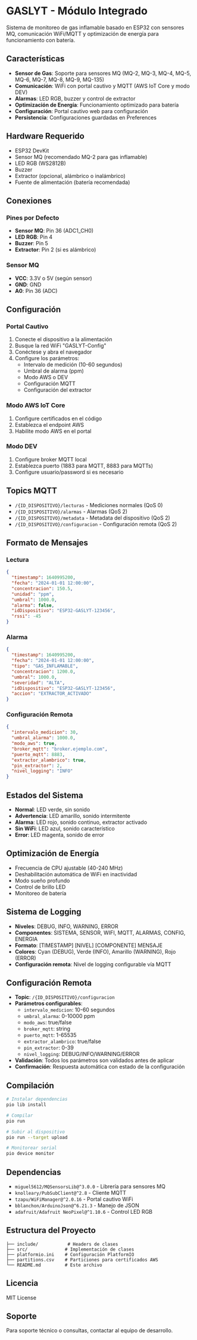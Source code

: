 # GASLYT - Módulo Integrado

Sistema de monitoreo de gas inflamable basado en ESP32 con sensores MQ, comunicación WiFi/MQTT y optimización de energía para funcionamiento con batería.

## Características

- **Sensor de Gas**: Soporte para sensores MQ (MQ-2, MQ-3, MQ-4, MQ-5, MQ-6, MQ-7, MQ-8, MQ-9, MQ-135)
- **Comunicación**: WiFi con portal cautivo y MQTT (AWS IoT Core y modo DEV)
- **Alarmas**: LED RGB, buzzer y control de extractor
- **Optimización de Energía**: Funcionamiento optimizado para batería
- **Configuración**: Portal cautivo web para configuración
- **Persistencia**: Configuraciones guardadas en Preferences

## Hardware Requerido

- ESP32 DevKit
- Sensor MQ (recomendado MQ-2 para gas inflamable)
- LED RGB (WS2812B)
- Buzzer
- Extractor (opcional, alámbrico o inalámbrico)
- Fuente de alimentación (batería recomendada)

## Conexiones

### Pines por Defecto
- **Sensor MQ**: Pin 36 (ADC1_CH0)
- **LED RGB**: Pin 4
- **Buzzer**: Pin 5
- **Extractor**: Pin 2 (si es alámbrico)

### Sensor MQ
- **VCC**: 3.3V o 5V (según sensor)
- **GND**: GND
- **A0**: Pin 36 (ADC)

## Configuración

### Portal Cautivo
1. Conecte el dispositivo a la alimentación
2. Busque la red WiFi "GASLYT-Config"
3. Conéctese y abra el navegador
4. Configure los parámetros:
   - Intervalo de medición (10-60 segundos)
   - Umbral de alarma (ppm)
   - Modo AWS o DEV
   - Configuración MQTT
   - Configuración del extractor

### Modo AWS IoT Core
1. Configure certificados en el código
2. Establezca el endpoint AWS
3. Habilite modo AWS en el portal

### Modo DEV
1. Configure broker MQTT local
2. Establezca puerto (1883 para MQTT, 8883 para MQTTs)
3. Configure usuario/password si es necesario

## Topics MQTT

- `/{ID_DISPOSITIVO}/lecturas` - Mediciones normales (QoS 0)
- `/{ID_DISPOSITIVO}/alarmas` - Alarmas (QoS 2)
- `/{ID_DISPOSITIVO}/metadata` - Metadata del dispositivo (QoS 2)
- `/{ID_DISPOSITIVO}/configuracion` - Configuración remota (QoS 2)

## Formato de Mensajes

### Lectura
```json
{
  "timestamp": 1640995200,
  "fecha": "2024-01-01 12:00:00",
  "concentracion": 150.5,
  "unidad": "ppm",
  "umbral": 1000.0,
  "alarma": false,
  "idDispositivo": "ESP32-GASLYT-123456",
  "rssi": -45
}
```

### Alarma
```json
{
  "timestamp": 1640995200,
  "fecha": "2024-01-01 12:00:00",
  "tipo": "GAS_INFLAMABLE",
  "concentracion": 1200.0,
  "umbral": 1000.0,
  "severidad": "ALTA",
  "idDispositivo": "ESP32-GASLYT-123456",
  "accion": "EXTRACTOR_ACTIVADO"
}
```

### Configuración Remota
```json
{
  "intervalo_medicion": 30,
  "umbral_alarma": 1000.0,
  "modo_aws": true,
  "broker_mqtt": "broker.ejemplo.com",
  "puerto_mqtt": 8883,
  "extractor_alambrico": true,
  "pin_extractor": 2,
  "nivel_logging": "INFO"
}
```

## Estados del Sistema

- **Normal**: LED verde, sin sonido
- **Advertencia**: LED amarillo, sonido intermitente
- **Alarma**: LED rojo, sonido continuo, extractor activado
- **Sin WiFi**: LED azul, sonido característico
- **Error**: LED magenta, sonido de error

## Optimización de Energía

- Frecuencia de CPU ajustable (40-240 MHz)
- Deshabilitación automática de WiFi en inactividad
- Modo sueño profundo
- Control de brillo LED
- Monitoreo de batería

## Sistema de Logging

- **Niveles**: DEBUG, INFO, WARNING, ERROR
- **Componentes**: SISTEMA, SENSOR, WIFI, MQTT, ALARMAS, CONFIG, ENERGIA
- **Formato**: [TIMESTAMP] [NIVEL] [COMPONENTE] MENSAJE
- **Colores**: Cyan (DEBUG), Verde (INFO), Amarillo (WARNING), Rojo (ERROR)
- **Configuración remota**: Nivel de logging configurable vía MQTT

## Configuración Remota

- **Topic**: `/{ID_DISPOSITIVO}/configuracion`
- **Parámetros configurables**:
  - `intervalo_medicion`: 10-60 segundos
  - `umbral_alarma`: 0-10000 ppm
  - `modo_aws`: true/false
  - `broker_mqtt`: string
  - `puerto_mqtt`: 1-65535
  - `extractor_alambrico`: true/false
  - `pin_extractor`: 0-39
  - `nivel_logging`: DEBUG/INFO/WARNING/ERROR
- **Validación**: Todos los parámetros son validados antes de aplicar
- **Confirmación**: Respuesta automática con estado de la configuración

## Compilación

```bash
# Instalar dependencias
pio lib install

# Compilar
pio run

# Subir al dispositivo
pio run --target upload

# Monitorear serial
pio device monitor
```

## Dependencias

- `miguel5612/MQSensorsLib@^3.0.0` - Librería para sensores MQ
- `knolleary/PubSubClient@^2.8` - Cliente MQTT
- `tzapu/WiFiManager@^2.0.16` - Portal cautivo WiFi
- `bblanchon/ArduinoJson@^6.21.3` - Manejo de JSON
- `adafruit/Adafruit NeoPixel@^1.10.6` - Control LED RGB

## Estructura del Proyecto

```
├── include/           # Headers de clases
├── src/              # Implementación de clases
├── platformio.ini    # Configuración PlatformIO
├── partitions.csv    # Particiones para certificados AWS
└── README.md         # Este archivo
```

## Licencia

MIT License

## Soporte

Para soporte técnico o consultas, contactar al equipo de desarrollo.
